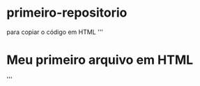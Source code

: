 # primeiro-repositorio

para copiar o código em HTML
'''
<html>
  <h1> Meu primeiro arquivo em HTML</h1>
</html>
'''
